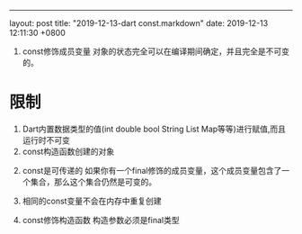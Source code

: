 ---
layout: post
title:  "2019-12-13-dart const.markdown"
date:   2019-12-13 12:11:30 +0800

1. const修饰成员变量
对象的状态完全可以在编译期间确定，并且完全是不可变的。
# 限制
1) Dart内置数据类型的值(int double bool String List Map等等)进行赋值,而且运行时不可变
2) const构造函数创建的对象
2. const是可传递的
如果你有一个final修饰的成员变量，这个成员变量包含了一个集合，那么这个集合仍然是可变的。
3. 相同的const变量不会在内存中重复创建

4. const修饰构造函数
构造参数必须是final类型

 
 
    